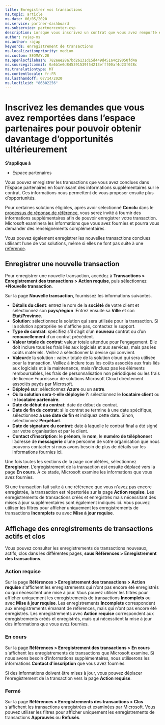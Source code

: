 ```yaml
---
title: Enregistrer vos transactions
ms.topic: article
ms.date: 06/05/2020
ms.service: partner-dashboard
ms.subservice: partnercenter-csp
description: Lorsque vous inscrivez un contrat que vous avez remporté dans l’espace partenaires, Microsoft vous offre plus d’opportunités à l’avenir.
author: rajap-ms
ms.author: rajap
keywords: enregistrement de transactions
ms.localizationpriority: medium
ms.custom: SEOMAY.20
ms.openlocfilehash: 782eee28a7bd26131d15d449d451a4c29050fd4a
ms.sourcegitcommit: 0a6b1e6d845391539f54213efff00af4d23f028c
ms.translationtype: MT
ms.contentlocale: fr-FR
ms.lasthandoff: 07/14/2020
ms.locfileid: "86302256"
---
```

# <a name="register-deals-youve-won-in-partner-center-so-you-can-get-more-opportunities-later"></a>Inscrivez les demandes que vous avez remportées dans l’espace partenaires pour pouvoir obtenir davantage d’opportunités ultérieurement

**S’applique à**

- Espace partenaires

Vous pouvez enregistrer les transactions que vous avez conclues dans l’Espace partenaires en fournissant des informations supplémentaires sur le contrat. Ces informations nous permettent de vous proposer ensuite plus d’opportunités.

Pour certaines solutions éligibles, après avoir sélectionné **Conclu** dans le [processus de réponse de référence](responding-to-referrals.md), vous serez invité à fournir des informations supplémentaires afin de pouvoir enregistrer votre transaction. Microsoft examinera les informations que vous avez fournies et pourra vous demander des renseignements complémentaires.

Vous pouvez également enregistrer les nouvelles transactions conclues utilisant l’une de vos solutions, même si elles ne font pas suite à une [référence](referrals.md). 

## <a name="register-a-new-deal"></a>Enregistrer une nouvelle transaction

Pour enregistrer une nouvelle transaction, accédez à **Transactions > Enregistrement des transactions > Action requise**, puis sélectionnez **+Nouvelle transaction**.

Sur la page **Nouvelle transaction**, fournissez les informations suivantes.

- **Détails du client**: entrez le nom de la **société** de votre client et sélectionnez son **pays/région**. Entrez ensuite sa **Ville** et son **État/Province**.
- **Solution**: sélectionnez la solution qui sera utilisée pour la transaction. Si la solution appropriée ne s'affiche pas, contactez le support.
- **Type de contrat**: spécifiez s’il s’agit d’un **nouveau** contrat ou d’un **renouvellement** d’un contrat précédent.
- **Valeur totale du contrat**: valeur totale attendue pour l’engagement. Elle doit inclure tous les frais liés aux logiciels et aux services, mais pas les coûts matériels. Veillez à sélectionner la devise qui convient.
- **Valeur**de la solution : valeur totale de la solution cloud qui sera utilisée pour la transaction. Veillez à inclure tous les coûts associés aux frais liés aux logiciels et à la maintenance, mais n’incluez pas les éléments remboursables, les frais de personnalisation non périodiques ou les frais de licence Fournisseur de solutions Microsoft Cloud directement associés payés par Microsoft.
- **Déployé sur**: sélectionnez **Azure** ou un **autre**.
- **Où la solution sera-t-elle déployée ?**: sélectionnez le **locataire client** ou le **locataire partenaire**.
- **Date de début du contrat**: date de début du contrat.
- **Date de fin du contrat**: si le contrat se termine à une date spécifique, sélectionnez **a une date de fin** et indiquez cette date. Sinon, sélectionnez **Perpétuel**.
- **Date de signature du contrat**: date à laquelle le contrat final a été signé par votre organisation et par le client.
- **Contact d’inscription**: le **prénom**, le **nom**, le **numéro de téléphone**et l’adresse de **messagerie** d’une personne de votre organisation que nous pouvons contacter si nous avons besoin de plus de détails sur les informations fournies ici.

Une fois toutes les sections de la page complétées, sélectionnez **Enregistrer**. L’enregistrement de la transaction est ensuite déplacé vers la page **En cours**. À ce stade, Microsoft examine les informations que vous avez fournies.

Si une transaction fait suite à une référence que vous n'avez pas encore enregistrée, la transaction est répertoriée sur la page **Action requise**. Les enregistrements de transactions créés et enregistrés mais nécessitant des mises à jour supplémentaires sont également indiqués ici. Vous pouvez utiliser les filtres pour afficher uniquement les enregistrements de transactions **Incomplets** ou avec **Mise à jour requise**.

## <a name="viewing-active-and-closed-deal-registrations"></a>Affichage des enregistrements de transactions actifs et clos

Vous pouvez consulter les enregistrements de transactions nouveaux, actifs, clos dans les différentes pages, **sous Références > Enregistrement des transactions**.

### <a name="action-required"></a>Action requise

Sur la page **Références > Enregistrement des transactions > Action requise** s'affichent les enregistrements qui n’ont pas encore été enregistrés ou qui nécessitent une mise à jour. Vous pouvez utiliser les filtres pour afficher uniquement les enregistrements de transactions **Incomplets** ou avec **Mise à jour requise**. Les enregistrements **Incomplets** correspondent aux enregistrements émanant de références, mais qui n’ont pas encore été enregistrés. Les enregistrements avec **Action requise** correspondent aux enregistrements créés et enregistrés, mais qui nécessitent la mise à jour des informations que vous avez fournies.

### <a name="in-progress"></a>En cours

Sur la page **Références > Enregistrement des transactions > En cours** s'affichent les enregistrements de transactions que Microsoft examine. Si nous avons besoin d’informations supplémentaires, nous utiliserons les informations **Contact d'inscription** que vous avez fournies.

Si des informations doivent être mises à jour, vous pouvez déplacer l’enregistrement de la transaction vers la page **Action requise**.

### <a name="closed"></a>Fermé

Sur la page **Références > Enregistrements des transactions > Clos** s'affichent les transactions enregistrées et examinées par Microsoft. Vous pouvez utiliser les filtres pour afficher uniquement les enregistrements de transactions **Approuvés** ou **Refusés**.